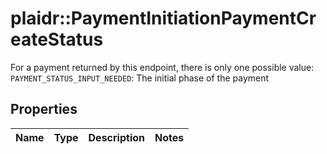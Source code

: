# plaidr::PaymentInitiationPaymentCreateStatus

For a payment returned by this endpoint, there is only one possible value:  `PAYMENT_STATUS_INPUT_NEEDED`: The initial phase of the payment

## Properties
Name | Type | Description | Notes
------------ | ------------- | ------------- | -------------


